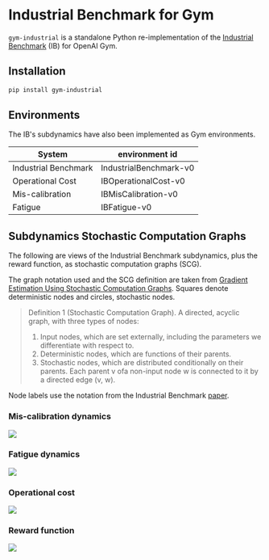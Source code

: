 # Industrial Benchmark for Gym

`gym-industrial` is a standalone Python re-implementation of the [Industrial Benchmark](https://github.com/siemens/industrialbenchmark) (IB) for OpenAI Gym.

## Installation

```bash
pip install gym-industrial
```

## Environments

The IB's subdynamics have also been implemented as Gym environments.

| System | environment id | 
| -------- | -------- |
| Industrial Benchmark | IndustrialBenchmark-v0 |
| Operational Cost | IBOperationalCost-v0 |
| Mis-calibration | IBMisCalibration-v0 |
| Fatigue | IBFatigue-v0 |


## Subdynamics Stochastic Computation Graphs
The following are views of the Industrial Benchmark subdynamics, plus the reward function, as stochastic computation graphs (SCG). 

The graph notation used and the SCG definition are taken from [Gradient Estimation Using Stochastic Computation Graphs](http://papers.nips.cc/paper/5899-gradient-estimation-using-stochastic-computation-graphs). Squares denote deterministic nodes and circles, stochastic nodes.
> Definition 1 (Stochastic Computation Graph). A directed, acyclic graph, with three types of nodes:
> 1. Input nodes, which are set externally, including the parameters we differentiate with respect to.
> 2. Deterministic nodes, which are functions of their parents. 
> 3. Stochastic nodes, which are distributed conditionally on their parents.
Each parent v ofa non-input node w is connected to it by a directed edge (v, w).

Node labels use the notation from the Industrial Benchmark [paper](https://arxiv.org/abs/1709.09480).

### Mis-calibration dynamics
![](https://i.imgur.com/XSwNy6f.png)

### Fatigue dynamics
![](https://i.imgur.com/SnE3KKs.png)

### Operational cost
![](https://i.imgur.com/TimKXjK.png)

### Reward function
![](https://i.imgur.com/E9Vx5yO.png)
